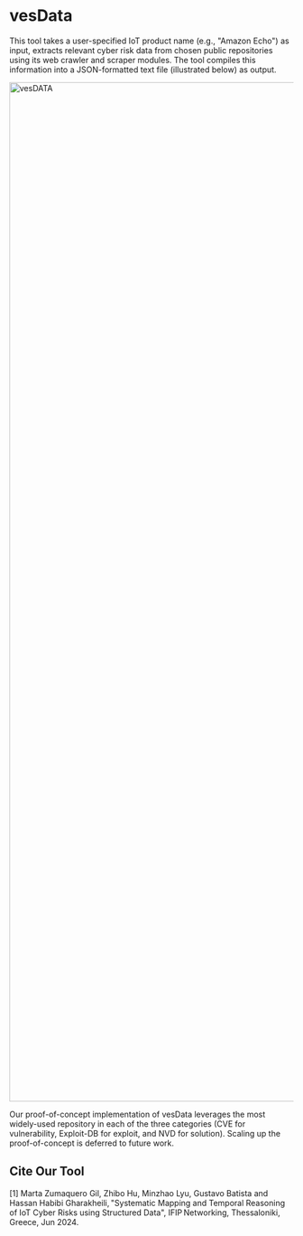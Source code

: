 # vesData 

This tool takes a user-specified IoT product name (e.g., "Amazon Echo") as input, extracts relevant cyber risk data from chosen public repositories using its web crawler and scraper modules. The tool compiles this information into a JSON-formatted text file (illustrated below) as output.

<img width="1805" alt="vesDATA" src="https://github.com/martazg01/vesData/assets/11307175/366403ca-93da-49ed-b733-e0780ba76d4c">

Our proof-of-concept implementation of vesData leverages the most widely-used repository in each of the three categories (CVE for vulnerability, Exploit-DB for exploit, and NVD for solution). Scaling up the proof-of-concept is deferred to future work.

## Cite Our Tool
<a id="1">[1]</a> 
Marta Zumaquero Gil, Zhibo Hu, Minzhao Lyu, Gustavo Batista and Hassan Habibi Gharakheili, "Systematic Mapping and Temporal Reasoning of IoT Cyber Risks using Structured Data", IFIP Networking, Thessaloniki, Greece, Jun 2024. 
